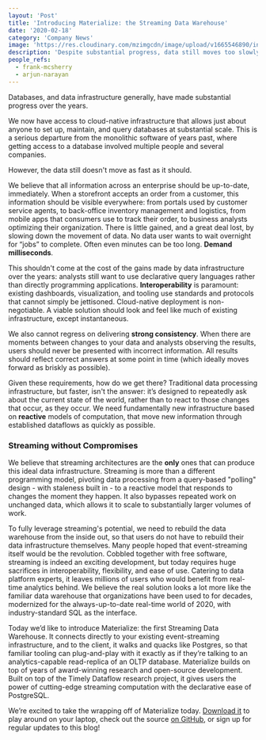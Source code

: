 ```yaml
---
layout: 'Post'
title: 'Introducing Materialize: the Streaming Data Warehouse'
date: '2020-02-18'
category: 'Company News'
image: 'https://res.cloudinary.com/mzimgcdn/image/upload/v1665546890/introducing-materialize-warehouse.webp'
description: 'Despite substantial progress, data still moves too slowly. The solution is a different paradigm: Streaming. Materialize is a streaming data warehouse built on principles of interoperability and consistency at millisecond latency.'
people_refs:
  - frank-mcsherry
  - arjun-narayan
---
```


Databases, and data infrastructure generally, have made substantial progress over the years.

We now have access to cloud-native infrastructure that allows just about anyone to set up, maintain, and query databases at substantial scale. This is a serious departure from the monolithic software of years past, where getting access to a database involved multiple people and several companies.

However, the data still doesn't move as fast as it should.

We believe that all information across an enterprise should be up-to-date, immediately. When a storefront accepts an order from a customer, this information should be visible everywhere: from portals used by customer service agents, to back-office inventory management and logistics, from mobile apps that consumers use to track their order, to business analysts optimizing their organization. There is little gained, and a great deal lost, by slowing down the movement of data. No data user wants to wait overnight for “jobs” to complete. Often even minutes can be too long. **Demand milliseconds**.

This shouldn't come at the cost of the gains made by data infrastructure over the years: analysts still want to use declarative query languages rather than directly programming applications. **Interoperability** is paramount: existing dashboards, visualization, and tooling use standards and protocols that cannot simply be jettisoned. Cloud-native deployment is non-negotiable. A viable solution should look and feel like much of existing infrastructure, except instantaneous.

We also cannot regress on delivering **strong consistency**. When there are moments between changes to your data and analysts observing the results, users should never be presented with incorrect information. All results should reflect correct answers at some point in time (which ideally moves forward as briskly as possible).

Given these requirements, how do we get there? Traditional data processing infrastructure, but faster, isn't the answer: it’s designed to repeatedly ask about the current state of the world, rather than to react to those changes that occur, as they occur. We need fundamentally new infrastructure based on **reactive** models of computation, that move new information through established dataflows as quickly as possible.

### Streaming without Compromises

We believe that streaming architectures are the **only** ones that can produce this ideal data infrastructure. Streaming is more than a different programming model, pivoting data processing from a query-based "polling" design - with staleness built in - to a reactive model that responds to changes the moment they happen. It also bypasses repeated work on unchanged data, which allows it to scale to substantially larger volumes of work.

To fully leverage streaming's potential, we need to rebuild the data warehouse from the inside out, so that users do not have to rebuild their data infrastructure themselves. Many people hoped that event-streaming itself would be the revolution. Cobbled together with free software, streaming is indeed an exciting development, but today requires huge sacrifices in interoperability, flexibility, and ease of use. Catering to data platform experts, it leaves millions of users who would benefit from real-time analytics behind. We believe the real solution looks a lot more like the familiar data warehouse that organizations have been used to for decades, modernized for the always-up-to-date real-time world of 2020, with industry-standard SQL as the interface.

Today we’d like to introduce Materialize: the first Streaming Data Warehouse. It connects directly to your existing event-streaming infrastructure, and to the client, it walks and quacks like Postgres, so that familiar tooling can plug-and-play with it exactly as if they’re talking to an analytics-capable read-replica of an OLTP database. Materialize builds on top of years of award-winning research and open-source development. Built on top of the Timely Dataflow research project, it gives users the power of cutting-edge streaming computation with the declarative ease of PostgreSQL.

We’re excited to take the wrapping off of Materialize today. [Download it](https://materialize.com/docs/get-started/) to play around on your laptop, check out the source [on GitHub](http://github.com/materializeinc/materialize), or sign up for regular updates to this blog!
